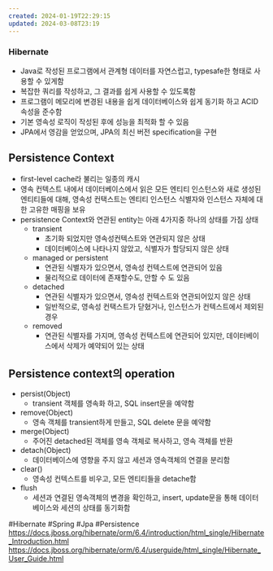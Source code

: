 ```yaml
---
created: 2024-01-19T22:29:15
updated: 2024-03-08T23:19
---
```

### Hibernate
- Java로 작성된 프로그램에서 관계형 데이터를 자연스럽고, typesafe한 형태로 사용할 수 있게함
- 복잡한 쿼리를 작성하고, 그 결과를 쉽게 사용할 수 있도록함
- 프로그램이 메모리에 변경된 내용을 쉽게 데이터베이스와 쉽게 동기화 하고 ACID속성을 준수함
- 기본 영속성 로직이 작성된 후에 성능을 최적화 할 수 있음
- JPA에서 영감을 얻었으며, JPA의 최신 버전 specification을 구현

## Persistence Context
- first-level cache라 불리는 일종의 캐시
- 영속 컨텍스트 내에서 데이터베이스에서 읽은 모든 엔티티 인스턴스와 새로 생성된 엔티티들에 대해, 영속성 컨택스트는 엔티티 인스턴스 식별자와 인스턴스 자체에 대한 고유한 매핑을 보유
- persistence Context와 연관된 entity는 아래 4가지중 하나의 상태를 가짐 상태
	- transient
		- 초기화 되었지만 영속성컨텍스트와 연관되지 않은 상태
		- 데이터베이스에 나타나지 않았고, 식별자가 할당되지 않은 상태
	- managed or persistent
		- 연관된 식별자가 있으면서, 영속성 컨텍스트에 연관되어 있음
		- 물리적으로 데이터에 존재할수도, 안할 수 도 있음
	- detached
		- 연관된 식별자가 있으면서, 영속성 컨텍스트와 연관되어있지 않은 상태
		- 일반적으로, 영속성 컨택스트가 닫혔거나, 인스턴스가 컨텍스트에서 제외된 경우
	- removed
		- 연관된 식별자를 가지며, 영속성 컨텍스트에 연관되어 있지만, 데이터베이스에서 삭제가 예약되어 있는 상태

## Persistence context의 operation
- persist(Object)
	- transient 객체를 영속화 하고, SQL insert문을 예약함
- remove(Object)
	- 영속 객체를 transient하게 만들고, SQL delete 문을 예약함
- merge(Object)
	- 주어진 detached된 객체를 영속 객체로 복사하고, 영속 객체를 반환
- detach(Object)
	- 데이터베이스에 영향을 주지 않고 세션과 영속객체의 연결을 분리함
- clear()
	- 영속성 컨텍스트를 비우고, 모든 엔티티들을 detache함
- flush
	- 세션과 연결된 영속객체의 변경을 확인하고, insert, update문을 통해 데이터베이스와 세션의 상태를 동기화함


#Hibernate
#Spring
#Jpa
#Persistence
https://docs.jboss.org/hibernate/orm/6.4/introduction/html_single/Hibernate_Introduction.html
https://docs.jboss.org/hibernate/orm/6.4/userguide/html_single/Hibernate_User_Guide.html